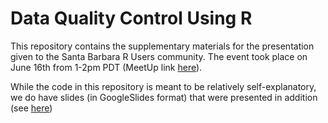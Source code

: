 
<!-- README.md is generated from README.Rmd. Please edit that file -->

# Data Quality Control Using R

This repository contains the supplementary materials for the
presentation given to the Santa Barbara R Users community. The event
took place on June 16th from 1-2pm PDT (MeetUp link
[here](https://www.meetup.com/Santa-Barbara-R-Users-Group/events/286355404/?utm_medium=email&utm_source=braze_canvas&utm_campaign=mmrk_alleng_event_announcement_prod_v6_en&utm_term=promo&utm_content=lp_meetup)).

While the code in this repository is meant to be relatively
self-explanatory, we do have slides (in GoogleSlides format) that were
presented in addition (see
[here](https://docs.google.com/presentation/d/1uYX45wOeZg5vfbjecR9-JWbthwxdEEbbLV3XVXztIF8/edit#slide=id.p))
